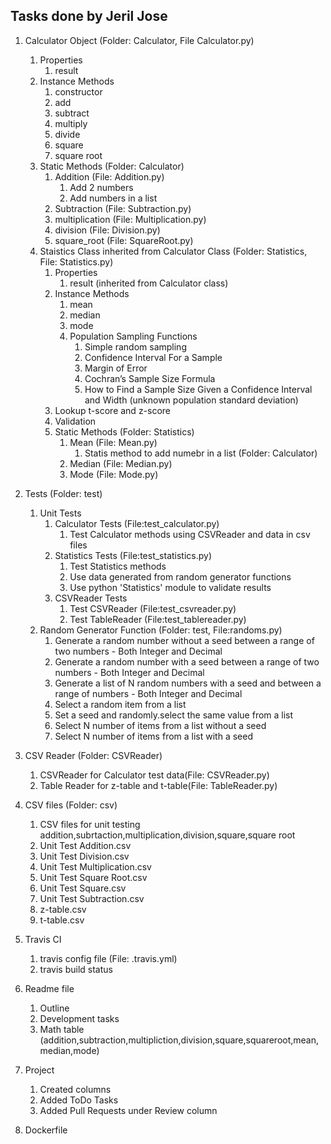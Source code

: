 ## Tasks done by Jeril Jose

1. Calculator Object (Folder: Calculator, File Calculator.py)
    1. Properties
        1. result
    2. Instance Methods
        1. constructor 
        2. add
        3. subtract
        4. multiply
        5. divide
        6. square
        7. square root
    3. Static Methods (Folder: Calculator)
        1. Addition (File: Addition.py)
            1. Add 2 numbers
            2. Add numbers in a list
        2. Subtraction (File: Subtraction.py)
        3. multiplication (File: Multiplication.py)
        4. division (File: Division.py)
        5. square_root (File: SquareRoot.py)
    2. Staistics Class inherited from Calculator Class (Folder: Statistics, File: Statistics.py)
        1. Properties
            1. result (inherited from Calculator class)
        2. Instance Methods
            1. mean 
            2. median
            3. mode
            4. Population Sampling Functions
                1. Simple random sampling
                2. Confidence Interval For a Sample
                3. Margin of Error
                4. Cochran’s Sample Size Formula
                5. How to Find a Sample Size Given a Confidence Interval and Width (unknown population standard deviation)
        8. Lookup t-score and z-score
        9. Validation 
        3. Static Methods (Folder: Statistics)
            1. Mean (File: Mean.py)
                1. Statis method to add numebr in a list (Folder: Calculator) 
            2. Median (File: Median.py)
            3. Mode (File: Mode.py)
 2. Tests (Folder: test)
    1. Unit Tests
        1. Calculator Tests (File:test_calculator.py)
            1. Test Calculator methods using CSVReader and data in csv files
        2. Statistics Tests (File:test_statistics.py)
            1. Test Statistics methods
            2. Use data generated from random generator functions
            3. Use python 'Statistics' module to validate results
        3. CSVReader Tests 
            1. Test CSVReader (File:test_csvreader.py)
            2. Test TableReader (File:test_tablereader.py)
    2. Random Generator Function (Folder: test, File:randoms.py)
        1. Generate a random number without a seed between a range of two numbers - Both Integer and Decimal
        2. Generate a random number with a seed between a range of two numbers - Both Integer and Decimal
        3. Generate a list of N random numbers with a seed and between a range of numbers - Both Integer and Decimal
        4. Select a random item from a list
        5. Set a seed and randomly.select the same value from a list
        6. Select N number of items from a list without a seed
        7. Select N number of items from a list with a seed
    
3. CSV Reader (Folder: CSVReader) 
    1. CSVReader for Calculator test data(File: CSVReader.py)
    2. Table Reader for z-table and t-table(File: TableReader.py)
4. CSV files (Folder: csv)
    1. CSV files for unit testing addition,subrtaction,multiplication,division,square,square root
      1. Unit Test Addition.csv
      2. Unit Test Division.csv
      3. Unit Test Multiplication.csv
      4. Unit Test Square Root.csv
      5. Unit Test Square.csv
      6. Unit Test Subtraction.csv
      7. z-table.csv
      8. t-table.csv
      
5. Travis CI
    1. travis config file (File: .travis.yml)
    2. travis build status 
6. Readme file
    1. Outline
    2. Development tasks
    3. Math table (addition,subtraction,multipliction,division,square,squareroot,mean,median,mode)
7. Project 
    1. Created columns
    2. Added ToDo Tasks 
    3. Added Pull Requests under Review column
8. Dockerfile 

